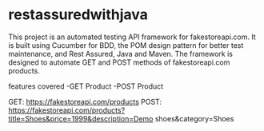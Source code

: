 # restassuredwithjava
This project is an automated testing API framework for fakestoreapi.com. It is built using Cucumber for BDD, the POM design pattern for better test maintenance, and Rest Assured, Java and Maven. The framework is designed to automate GET and POST methods of fakestoreapi.com products. 

features  covered
-GET Product
-POST Product


GET: https://fakestoreapi.com/products
POST: https://fakestoreapi.com/products?title=Shoes&price=1999&description=Demo shoes&category=Shoes
